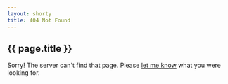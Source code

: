 ```yaml
---
layout: shorty
title: 404 Not Found
---
```

## {{ page.title }}

Sorry! The server can't find that page. Please [let me know][contact] what you were looking for.

[contact]: mailto:metaxa@stanford.edu
